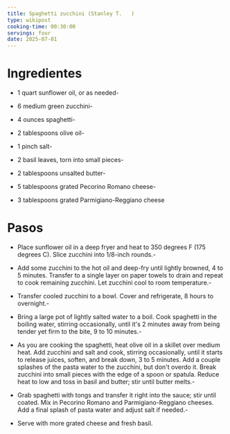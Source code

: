```yaml
---
title: Spaghetti zucchini (Stanley T.	)
type: wikipost
cooking-time: 00:30:00
servings: four 
date: 2025-07-01
---
```


# Ingredientes

- 1 quart sunflower oil, or as needed- 

- 6 medium green zucchini- 

- 4 ounces spaghetti- 

- 2 tablespoons olive oil- 

- 1 pinch salt- 

- 2 basil leaves, torn into small pieces- 

- 2 tablespoons unsalted butter- 

- 5 tablespoons grated Pecorino Romano cheese- 

- 3 tablespoons grated Parmigiano-Reggiano cheese

# Pasos

- Place sunflower oil in a deep fryer and heat to 350 degrees F (175 degrees C). Slice zucchini into 1/8-inch rounds.- 

- Add some zucchini to the hot oil and deep-fry until lightly browned, 4 to 5 minutes. Transfer to a single layer on paper towels to drain and repeat to cook remaining zucchini. Let zucchini cool to room temperature.- 

- Transfer cooled zucchini to a bowl. Cover and refrigerate, 8 hours to overnight.- 

- Bring a large pot of lightly salted water to a boil. Cook spaghetti in the boiling water, stirring occasionally, until it's 2 minutes away from being tender yet firm to the bite, 9 to 10 minutes.- 

- As you are cooking the spaghetti, heat olive oil in a skillet over medium heat. Add zucchini and salt and cook, stirring occasionally, until it starts to release juices, soften, and break down, 3 to 5 minutes. Add a couple splashes of the pasta water to the zucchini, but don't overdo it. Break zucchini into small pieces with the edge of a spoon or spatula. Reduce heat to low and toss in basil and butter; stir until butter melts.- 

- Grab spaghetti with tongs and transfer it right into the sauce; stir until coated. Mix in Pecorino Romano and Parmigiano-Reggiano cheeses. Add a final splash of pasta water and adjust salt if needed.- 

- Serve with more grated cheese and fresh basil.